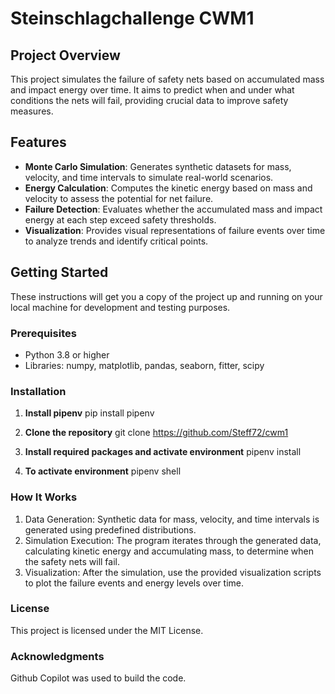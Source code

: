 # Steinschlagchallenge CWM1

## Project Overview
This project simulates the failure of safety nets based on accumulated mass and impact energy over time. It aims to predict when and under what conditions the nets will fail, providing crucial data to improve safety measures.

## Features
- **Monte Carlo Simulation**: Generates synthetic datasets for mass, velocity, and time intervals to simulate real-world scenarios.
- **Energy Calculation**: Computes the kinetic energy based on mass and velocity to assess the potential for net failure.
- **Failure Detection**: Evaluates whether the accumulated mass and impact energy at each step exceed safety thresholds.
- **Visualization**: Provides visual representations of failure events over time to analyze trends and identify critical points.

## Getting Started
These instructions will get you a copy of the project up and running on your local machine for development and testing purposes.

### Prerequisites
- Python 3.8 or higher
- Libraries: numpy, matplotlib, pandas, seaborn, fitter, scipy

### Installation
1. **Install pipenv**
    pip install pipenv

2. **Clone the repository**
    git clone https://github.com/Steff72/cwm1

3.	**Install required packages and activate environment** 
    pipenv install
    
4. **To activate environment**
    pipenv shell

### How It Works

1.	Data Generation: Synthetic data for mass, velocity, and time intervals is generated using predefined distributions.
2.	Simulation Execution: The program iterates through the generated data, calculating kinetic energy and accumulating mass, to determine when the safety nets will fail.
3.	Visualization: After the simulation, use the provided visualization scripts to plot the failure events and energy levels over time.

### License
This project is licensed under the MIT License.

### Acknowledgments
Github Copilot was used to build the code.